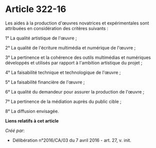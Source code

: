 # Article 322-16

Les aides à la production d'œuvres novatrices et expérimentales sont attribuées en considération des critères suivants :

1° La qualité artistique de l'œuvre ;

2° La qualité de l'écriture multimédia et numérique de l'œuvre ;

3° La pertinence et la cohérence des outils multimédias et numériques développés et utilisés par rapport à l'ambition
artistique du projet ;

4° La faisabilité technique et technologique de l'œuvre ;

5° La faisabilité financière de l'œuvre ;

6° La qualité du demandeur pour assurer la production de l'œuvre ;

7° La pertinence de la médiation auprès du public cible ;

8° La diffusion envisagée.

**Liens relatifs à cet article**

_Créé par_:

  - Délibération n°2016/CA/03 du 7 avril 2016 - art. 27, v. init.
